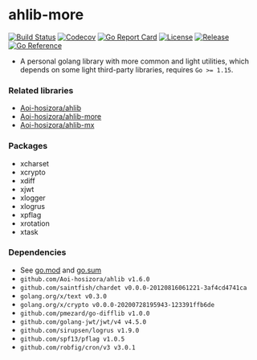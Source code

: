 # ahlib-more

[![Build Status](https://travis-ci.com/Aoi-hosizora/ahlib-more.svg?branch=master)](https://travis-ci.com/Aoi-hosizora/ahlib-more)
[![Codecov](https://codecov.io/gh/Aoi-hosizora/ahlib-more/branch/master/graph/badge.svg)](https://codecov.io/gh/Aoi-hosizora/ahlib-more)
[![Go Report Card](https://goreportcard.com/badge/github.com/Aoi-hosizora/ahlib-more)](https://goreportcard.com/report/github.com/Aoi-hosizora/ahlib-more)
[![License](http://img.shields.io/badge/license-mit-blue.svg)](./LICENSE)
[![Release](https://img.shields.io/github/v/release/Aoi-hosizora/ahlib-more)](https://github.com/Aoi-hosizora/ahlib-more/releases)
[![Go Reference](https://pkg.go.dev/badge/github.com/Aoi-hosizora/ahlib-more.svg)](https://pkg.go.dev/github.com/Aoi-hosizora/ahlib-more)

+ A personal golang library with more common and light utilities, which depends on some light third-party libraries, requires `Go >= 1.15`.

### Related libraries

+ [Aoi-hosizora/ahlib](https://github.com/Aoi-hosizora/ahlib)
+ [Aoi-hosizora/ahlib-more](https://github.com/Aoi-hosizora/ahlib-more)
+ [Aoi-hosizora/ahlib-mx](https://github.com/Aoi-hosizora/ahlib-mx)

### Packages

+ xcharset
+ xcrypto
+ xdiff
+ xjwt
+ xlogger
+ xlogrus
+ xpflag
+ xrotation
+ xtask

### Dependencies

+ See [go.mod](./go.mod) and [go.sum](./go.sum)
+ `github.com/Aoi-hosizora/ahlib v1.6.0`
+ `github.com/saintfish/chardet v0.0.0-20120816061221-3af4cd4741ca`
+ `golang.org/x/text v0.3.0`
+ `golang.org/x/crypto v0.0.0-20200728195943-123391ffb6de`
+ `github.com/pmezard/go-difflib v1.0.0`
+ `github.com/golang-jwt/jwt/v4 v4.5.0`
+ `github.com/sirupsen/logrus v1.9.0`
+ `github.com/spf13/pflag v1.0.5`
+ `github.com/robfig/cron/v3 v3.0.1`
